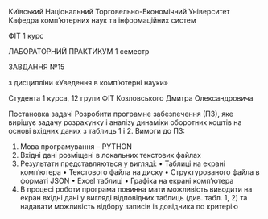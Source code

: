 Київський Національний Торговельно-Економічний Університет
Кафедра комп’ютерних наук та інформаційних систем 

ФІТ 1 курс 

ЛАБОРАТОРНИЙ ПРАКТИКУМ 1 семестр

ЗАВДАННЯ  №15

з дисципліни «Уведення в комп’ютерні науки»

Студента 1 курса, 12 групи ФІТ Козловського Дмитра Олександровича

Постановка задачі
Розробити програмне забезпечення (ПЗ), яке вирішує задачу розрахунку і аналізу динаміки оборотних
коштів на основі вхідних даних з таблиць 1 і 2.
Вимоги до ПЗ:
1. Мова програмування – PYTHON
2. Вхідні дані розміщені в локальних текстових файлах
3. Результати представляються у вигляді:
• Таблиці на екрані комп’ютера
• Текстового файла на диску
• Структурованого файла в форматі JSON
• Excel таблиці
• Графіка на екрані комп’ютера
4. В процесі роботи програма повинна мати можливість виводити на екран вхідні дані у вигляді
відповідних таблиць (див. табл. 1, 2) та надавати можливість відбору записів із довідника по
критерію
